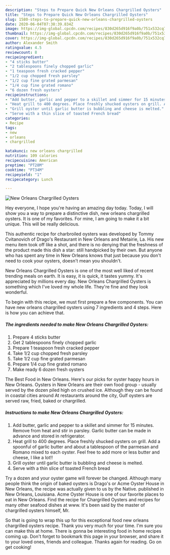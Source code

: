 ```yaml
---
description: "Steps to Prepare Quick New Orleans Chargrilled Oysters"
title: "Steps to Prepare Quick New Orleans Chargrilled Oysters"
slug: 1580-steps-to-prepare-quick-new-orleans-chargrilled-oysters
date: 2020-06-04T07:38:39.834Z
image: https://img-global.cpcdn.com/recipes/830d265d916f9a0b/751x532cq70/new-orleans-chargrilled-oysters-recipe-main-photo.jpg
thumbnail: https://img-global.cpcdn.com/recipes/830d265d916f9a0b/751x532cq70/new-orleans-chargrilled-oysters-recipe-main-photo.jpg
cover: https://img-global.cpcdn.com/recipes/830d265d916f9a0b/751x532cq70/new-orleans-chargrilled-oysters-recipe-main-photo.jpg
author: Alexander Smith
ratingvalue: 4.5
reviewcount: 8
recipeingredient:
- "4 sticks butter"
- "2 tablespoons finely chopped garlic"
- "1 teaspoon fresh cracked pepper"
- "1/2 cup chopped fresh parsley"
- "1/2 cup fine grated parmesan"
- "1/4 cup fine grated romano"
- "6 dozen fresh oysters"
recipeinstructions:
- "Add butter, garlic and pepper to a skillet and simmer for 15 minutes. Remove from heat and stir in parsley. Garlic butter can be made in advance and stored in refrigerator."
- "Heat grill to 400 degrees. Place freshly shucked oysters on grill. Add a spoonful of garlic butter and about a tablespoon of the parmesan and Romano mixed to each oyster. Feel free to add more or less butter and cheese, I like a lot!!"
- "Grill oyster until garlic butter is bubbling and cheese is melted."
- "Serve with a thin slice of toasted French bread"
categories:
- Recipe
tags:
- new
- orleans
- chargrilled

katakunci: new orleans chargrilled 
nutrition: 109 calories
recipecuisine: American
preptime: "PT28M"
cooktime: "PT34M"
recipeyield: "1"
recipecategory: Lunch

---
```



![New Orleans Chargrilled Oysters](https://img-global.cpcdn.com/recipes/830d265d916f9a0b/751x532cq70/new-orleans-chargrilled-oysters-recipe-main-photo.jpg)

Hey everyone, I hope you're having an amazing day today. Today, I will show you a way to prepare a distinctive dish, new orleans chargrilled oysters. It is one of my favorites. For mine, I am going to make it a bit unique. This will be really delicious.

This authentic recipe for charbroiled oysters was developed by Tommy Cvitanovich of Drago&#39;s Restaurant in New Orleans and Metairie, La. His new menu item took off like a shot, and there is no denying that the freshness of the product made this dish a star: still handpicked by their own. But anyone who has spent any time in New Orleans knows that just because you don&#39;t need to cook your oysters, doesn&#39;t mean you shouldn&#39;t.

New Orleans Chargrilled Oysters is one of the most well liked of recent trending meals on earth. It is easy, it is quick, it tastes yummy. It's appreciated by millions every day. New Orleans Chargrilled Oysters is something which I've loved my whole life. They're fine and they look wonderful.


To begin with this recipe, we must first prepare a few components. You can have new orleans chargrilled oysters using 7 ingredients and 4 steps. Here is how you can achieve that.

<!--inarticleads1-->

##### The ingredients needed to make New Orleans Chargrilled Oysters:

1. Prepare 4 sticks butter
1. Get 2 tablespoons finely chopped garlic
1. Prepare 1 teaspoon fresh cracked pepper
1. Take 1/2 cup chopped fresh parsley
1. Take 1/2 cup fine grated parmesan
1. Prepare 1/4 cup fine grated romano
1. Make ready 6 dozen fresh oysters


The Best Food in New Orleans. Here&#39;s our picks for oyster happy hours in New Orleans. Oysters in New Orleans are their own food group - usually served by the dozen piled high on crushed ice. Although they can be found in coastal cities around At restaurants around the city, Gulf oysters are served raw, fried, baked or chargrilled. 

<!--inarticleads2-->

##### Instructions to make New Orleans Chargrilled Oysters:

1. Add butter, garlic and pepper to a skillet and simmer for 15 minutes. Remove from heat and stir in parsley. Garlic butter can be made in advance and stored in refrigerator.
1. Heat grill to 400 degrees. Place freshly shucked oysters on grill. Add a spoonful of garlic butter and about a tablespoon of the parmesan and Romano mixed to each oyster. Feel free to add more or less butter and cheese, I like a lot!!
1. Grill oyster until garlic butter is bubbling and cheese is melted.
1. Serve with a thin slice of toasted French bread


Try a dozen and your oyster game will forever be changed. Although many people think the origin of baked oysters is Drago&#39;s or Acme Oyster House in New Orleans, the recipe was actually given to us by the Native. published in New Orleans, Louisiana. Acme Oyster House is one of our favorite places to eat in New Orleans. Find the recipe for Chargrilled Oysters and recipes for many other seafood dishes at www. It&#39;s been said by the master of chargrilled oysters himself, Mr. 

So that is going to wrap this up for this exceptional food new orleans chargrilled oysters recipe. Thank you very much for your time. I'm sure you can make this at home. There is gonna be interesting food in home recipes coming up. Don't forget to bookmark this page in your browser, and share it to your loved ones, friends and colleague. Thanks again for reading. Go on get cooking!
